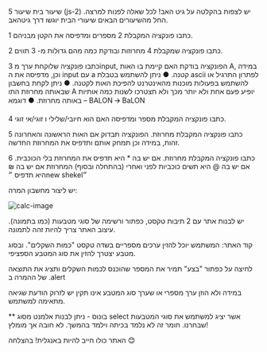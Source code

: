 שיעור בית שיעור 5 (js-2)
יש לצפות בהקלטה על גיט האב! לכל שאלה לפנות למרצה.
החל מהשיעורים הבאים שיעורי הבית יוגשו דרך גיטהאב.


1	כתבו פונקציה המקבלת 2 מספרים ומדפיסה את הקטן מבניהם.

2	כתבו פונקציה שמקבלת 4 מחרוזות ובודקת כמה מהם גדולות מ- 3 תווים.


3	כתבו פונקציה שלוקחת ערך מinput, הפונקציה בודקת האם קיימת בו האות A, במידה וכן, מדפיסה את ה input עם a קטנה.
●	ניתן להשתמש בטבלת ascii לפתרון התרגיל או להשתמש בפעולות מוכנות מהאינטרנט להפיכת האות לקטנה.
●	ניתן לקחת בחשבון שבאותה מחרוזת התו A יופיע פעם אחת ולא יותר מכך ולא תצטרכו לשנות כמה אותיות באותה מחרוזת.
●	דוגמא – BALON 🡪 BaLON

4	כתבו פונקציה המקבלת מספר ומדפיסה האם הוא חיובי/שלילי ו זוגי/אי זוגי.

5	כתבו פונקציה המקבלת מחרוזת. הפונקציה תבדוק אם האות הראשונה והאחרונה זהות,
במידה וכן תמחק אותם ותדפיס את המחרוזת החדשה.

6	כתבו פונקציה המקבלת מחרוזת.
אם יש בה * היא תדפיס את המחרוזת בלי הכוכבית.
אם יש בה @ היא תשים כוכביות לפני ואחרי (בהתחלה ובסוף) המחרוזת
אם יש בה ₪ היא תדפיס ״new shekel״

יש ליצור מחשבון המרה:

![calc-image](https://github.com/user-attachments/assets/03d34f10-fca1-4230-8735-f97a7846f859)




יש לבנות אתר עם 2 תיבות טקסט, כפתור ורשימה של סוגי מטבעות (כמו בתמונה).
עיצוב האתר צריך להיות זהה לתמונה.

קוד האתר:
המשתמש יוכל להזין ערכים מספריים בשדה טקסט "כמות השקלים".
ובסוג מטבע יצטרך להזין את סוג המטבע הספציפי.

לחיצה על כפתור "בצע" תמיר את המספר שהוכנס לכמות השקלים ותציג את התוצאה של ההמרה ב
.alert

במידה ולא הוזן ערך מספרי או שערך סוג המטבע אינו תקין יש לזרוק הודעת שגיאה מתאימה למשתמש.

** בונוס - ניתן לבנות אלמנט מסוג select אשר יציג למשתמש את סוגי המטבעות שבחרנו. 
חומר זה לא נלמד בכיתה וילמד בהמשך. לא חובה אך מומלץ!

האתר כולו חייב להיות באנגלית!
בהצלחה 😊

